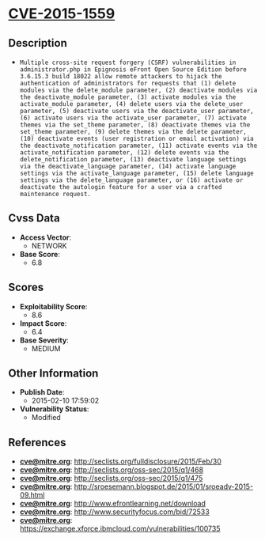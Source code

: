 
# [CVE-2015-1559](https://cve.mitre.org/cgi-bin/cvename.cgi?name=CVE-2015-1559)

## Description

- `Multiple cross-site request forgery (CSRF) vulnerabilities in administrator.php in Epignosis eFront Open Source Edition before 3.6.15.3 build 18022 allow remote attackers to hijack the authentication of administrators for requests that (1) delete modules via the delete_module parameter, (2) deactivate modules via the deactivate_module parameter, (3) activate modules via the activate_module parameter, (4) delete users via the delete_user parameter, (5) deactivate users via the deactivate_user parameter, (6) activate users via the activate_user parameter, (7) activate themes via the set_theme parameter, (8) deactivate themes via the set_theme parameter, (9) delete themes via the delete parameter, (10) deactivate events (user registration or email activation) via the deactivate_notification parameter, (11) activate events via the activate_notification parameter, (12) delete events via the delete_notification parameter, (13) deactivate language settings via the deactivate_language parameter, (14) activate language settings via the activate_language parameter, (15) delete language settings via the delete_language parameter, or (16) activate or deactivate the autologin feature for a user via a crafted maintenance request.`

## Cvss Data

- **Access Vector**:
  - NETWORK
- **Base Score**:
  - 6.8

## Scores

- **Exploitability Score**:
  - 8.6
- **Impact Score**:
  - 6.4
- **Base Severity**:
  - MEDIUM

## Other Information

- **Publish Date**:
  - 2015-02-10 17:59:02
- **Vulnerability Status**:
  - Modified

## References

- **cve@mitre.org**: http://seclists.org/fulldisclosure/2015/Feb/30
- **cve@mitre.org**: http://seclists.org/oss-sec/2015/q1/468
- **cve@mitre.org**: http://seclists.org/oss-sec/2015/q1/475
- **cve@mitre.org**: http://sroesemann.blogspot.de/2015/01/sroeadv-2015-09.html
- **cve@mitre.org**: http://www.efrontlearning.net/download
- **cve@mitre.org**: http://www.securityfocus.com/bid/72533
- **cve@mitre.org**: https://exchange.xforce.ibmcloud.com/vulnerabilities/100735
